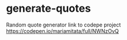 # generate-quotes
Random quote generator
link to codepe project https://codepen.io/mariamitata/full/NWNzOvQ